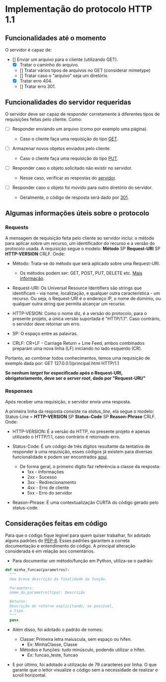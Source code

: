 # Implementação do protocolo HTTP 1.1

## Funcionalidades até o momento

O servidor é capaz de:

- [] Enviar um arquivo para o cliente (utilizando GET).
  - [X] Tratar o caminho do arquivo.
  - [] Tratar vários tipos de arquivos no GET (considerar mimetype)
  - [] Tratar caso o "arquivo" seja um diretório.
  - [X] Tratar erro 404.
  - [] Tratar erro 301.

## Funcionalidades do servidor requeridas

O servidor deve ser capaz de responder corretamente à diferentes tipos de requisições feitas pelo cliente. Como:

- [ ] Responder enviando um arquivo (como por exemplo uma página).

  - Caso o cliente faça uma requisição do tipo [GET](https://tools.ietf.org/html/rfc7231#section-4.3.1).

- [ ] Armazenar novos objetos enviados pelo cliente.

  - Caso o cliente faça uma requisição do tipo [PUT](https://tools.ietf.org/html/rfc2616#section-9.6).

- [ ] Responder caso o objeto solicitado não existir no servidor.

  - Nesse caso, verificar as respostas do [servidor](https://tools.ietf.org/html/rfc2616#section-10).

- [ ] Responder caso o objeto foi movido para outro diretório do servidor.
  
  - Geralmente, o código de resposta será dado por [301](https://tools.ietf.org/html/rfc2616#page-62).

## Algumas informações úteis sobre o protocolo

### Requests

A mensagem de requisição feita pelo cliente ao servidor inclui: o método para aplicar sobre um recurso, um identificador do recurso e a versão do protocolo usada.
A requisição segue o modelo:
**Método** SP **Request-URI** SP **HTTP-VERSION** CRLF.
Onde:

- Método: Trata-se do método que será aplicado sobre uma Request-URI.

  - Os métodos podem ser: GET, POST, PUT, DELETE etc. [Mais informação](https://tools.ietf.org/html/rfc2616#section-5.1.1).

- Request-URI: Os Universal Resource Identifiers são strings que identificam - via nome, localização, e qualquer outra característica - um recurso. Ou seja, o Request-URI é o endereço IP, o nome de domínio, ou qualquer outra string que permita alcançar um recurso.

- HTTP-VESION: Como o nome diz, é a versão do protocolo, para o presente projeto, a única versão suportada é "HTTP/1.1". Caso contrário, o servidor deve retornar um erro.

- SP: O espaço entre as palavras.

- CRLF: CR+LF - Carriage Return + Line Feed, ambos combinados preparam uma nova linha (LF) iniciando no lado esquerdo (CR).

Portanto, ao combinar todos conhecimentos, temos uma requisição de exemplo dada por:
GET 127.0.0.1/principal.html HTTP/1.1

**Se nenhum *target* for especificado após o Request-URI, obrigatoriamente, deve ser o *server root*, dado por "Request-URI/"**

### Responses

Após receber uma requisição, o servidor envia uma resposta.

A primeira linha da resposta consiste na *status_line*, ela segue o modelo: Status-Line = **HTTP-VERSION** SP **Status-Code** SP **Reason-Phrase** CRLF.
Onde:

- HTTP-VERSION: É a versão do HTTP, no presente projeto é apenas utilizado o HTTP/1.1, caso contrário é retornado erro.

- Status-Code: É um código de três dígitos resultante da tentativa de responder à uma requisição, esses códigos já existem para diversas funcionalidade e podem ser encontrados [aqui](https://tools.ietf.org/html/rfc2616#section-10).
  - De forma geral, o primeiro dígito faz referência a classe da resposta:
    - 1xx - Informações
    - 2xx - Sucesso
    - 3xx - Redirecionamento
    - 4xx - Erro de cliente
    - 5xx - Erro do servidor

- Reason-Phrase: É uma contextualização CURTA do código gerado pelo status-code.

## Considerações feitas em código

Para que o código fique legível para quem quiser trabalhar, foi adotado alguns
padrões do [PEP-8](https://www.python.org/dev/peps/pep-0008/).
Esses padrões garantem a correta documentação e entendimento do código.
A principal alteração considerada é em relação aos comentários.

- Para documentar um método/função em Python, utiliza-se o padrão:

``` python
def minha_funcao(parametros):
  """
  Uma breve descrição da finalidade da função.

  Parameters:
  nome_do_parametro(tipo): Descrição

  Returns:
  Descrição do retorno explicitando, se possível,
  o tipo.
  """  
  pass
```

- Além disso, foi adotado o padrão de nomes:
  
  - Classe: Primeira letra maíuscula, sem espaço ou hífen.
    - Ex: MinhaClasse, Classe
  - Métodos e funções: tudo minúsculo, podendo utilizar o hífen.
    - Ex: funcao_teste, funcao

- E por último, foi adotado a utilização de 79 caracteres por linha. O que
garante que o leitor visualize o código sem a necessidade de realizar o
scroll horizontal.
